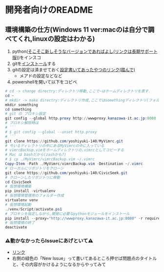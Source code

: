 # 開発者向けのREADME

## 環境構築の仕方(Windows 11 ver:macのは自分で調べてくれ,linuxの設定はわかる)

1. python([そこそこ新しそうなバージョンであればよし(リンクは長期サポート版)](https://www.python.org/ftp/python/3.11.5/python-3.11.5-amd64.exe))をインスコ
1. gitを[インストール](https://github.com/git-for-windows/git/releases/download/v2.42.0.windows.2/Git-2.42.0.2-64-bit.exe)する
1. gitの設定は済ませておく[設定書いてあったやつのリンク(踏んで)](https://qiita.com/ucan-lab/items/aadbedcacbc2ac86a2b3#git%E5%88%9D%E6%9C%9F%E8%A8%AD%E5%AE%9A%E6%89%8B%E9%A0%86%E5%BF%85%E9%A0%88) 
    - メアドの設定などなど
1. powershellを開いて以下をコピペ

```powershell
# cd -> change directry:ディレクトリ移動,ここで~はホームディレクトリを表す.
cd ~
# mkdir -> make directry:ディレクトリ作成,ここではsomethingディレクトリ(フォルダ)を作成.
mkdir something
cd something
# git の プロキシ設定
git config --global http.proxy http://wwwproxy.kanazawa-it.ac.jp:8080
# プロキシ解除時は
# ```
# $ git config --global --unset http.proxy
# ```
git clone https://github.com/yoshiyuki-140/MyVimrc.git
# 今いるディレクトリの中にあるMyVimrcの中に入っている
# vimrcBackup.vimをホームディレクトリの.vimrcとしてコピーする
# Mac は bashだから(zashかも?)
# $ cp ./MyVimrc/vimrcBackup.vim ~/.vimrc
Copy-Item -Path ./MyVimrc/vimrcBackup.vim -Destination ~/.vimrc
# ローカルにリポジトリをクローン
git clone https://github.com/yoshiyuki-140/CivicSeek.git
# クローンしたリポジトリに移動
cd CivicSeek
# 仮想環境構築
pip install -virtualenv
# 仮想環境管理用のフォルダー作成
virtualenv venv
# 仮想環境起動
./venv/Script/activate.ps1
# プロキシを指定しながら,開発に必要なpythonモジュールをインストール
pip install --proxy="http://wwwproxy.kanazawa-it.ac.jp:8080" -r requirements.txt
# 仮想環境の終了
deactivate
```
### ⚠️動かなかったらIssueにあげといて⚠️
- [リンク](https://github.com/yoshiyuki-140/CivicSeek/issues)
- 右側の緑色の「New Issue」って書いてあるところ押せば問題点のタイトルと、その内容がかけるようになるからやってみて

